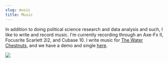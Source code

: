 ```yaml
---
slug: music
title: Music
---
```


In addition to doing political science research and data analysis and such, I like to write and record music. I'm currently recording through an Axe-Fx II, Focusrite Scarlett 2i2, and Cubase 10. I write music for [The Water Chestnuts](https://www.instagram.com/thewaterchestnuts/?hl=en), and we have a demo and single [here](https://thewaterchestnuts.bandcamp.com/).

![](/tom1.jpg)